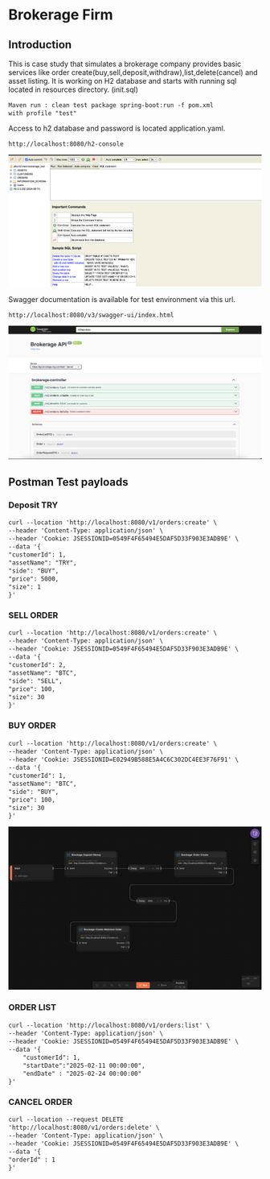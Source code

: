 # Brokerage Firm  

## Introduction

This is case study that simulates a brokerage company provides basic services like order create(buy,sell,deposit,withdraw),list,delete(cancel) and asset listing.
It is working on H2 database and starts with running sql located in resources directory. (init.sql)

```
Maven run : clean test package spring-boot:run -f pom.xml 
with profile "test"
```

Access to h2 database and password is located application.yaml.
```
http://localhost:8080/h2-console
```

![API Screenshot](files/h2_database.png "H2 dataase")

Swagger documentation is available for test environment via this url.

```
http://localhost:8080/v3/swagger-ui/index.html
```

![API Screenshot](files/swagger.png "Brokerage API")

## Postman Test payloads

### Deposit TRY

```
curl --location 'http://localhost:8080/v1/orders:create' \
--header 'Content-Type: application/json' \
--header 'Cookie: JSESSIONID=0549F4F65494E5DAF5D33F903E3ADB9E' \
--data '{
"customerId": 1,
"assetName": "TRY",
"side": "BUY",
"price": 5000,
"size": 1
}'
```

### SELL ORDER

```
curl --location 'http://localhost:8080/v1/orders:create' \
--header 'Content-Type: application/json' \
--header 'Cookie: JSESSIONID=0549F4F65494E5DAF5D33F903E3ADB9E' \
--data '{
"customerId": 2,
"assetName": "BTC",
"side": "SELL",
"price": 100,
"size": 30
}'
```

### BUY ORDER

```
curl --location 'http://localhost:8080/v1/orders:create' \
--header 'Content-Type: application/json' \
--header 'Cookie: JSESSIONID=E02949B588E5A4C6C302DC4EE3F76F91' \
--data '{
"customerId": 1,
"assetName": "BTC",
"side": "BUY",
"price": 100,
"size": 30
}'
```

![Postman Screenshot](files/postman_test.png "Postman Test - Deposit-Sell-Buy") 

### ORDER LIST

```
curl --location 'http://localhost:8080/v1/orders:list' \
--header 'Content-Type: application/json' \
--header 'Cookie: JSESSIONID=0549F4F65494E5DAF5D33F903E3ADB9E' \
--data '{
    "customerId": 1,
    "startDate":"2025-02-11 00:00:00",
    "endDate" : "2025-02-24 00:00:00"
}'
```

### CANCEL ORDER

```
curl --location --request DELETE 'http://localhost:8080/v1/orders:delete' \
--header 'Content-Type: application/json' \
--header 'Cookie: JSESSIONID=0549F4F65494E5DAF5D33F903E3ADB9E' \
--data '{
"orderId" : 1
}'
```
